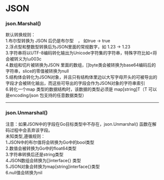 # JSON

### json.Marshal()  
默认转换规则：  
1.布尔型转换为 JSON 后仍是布尔型　， 如true -> true  
2.浮点型和整数型转换后为JSON里面的常规数字，如 1.23 -> 1.23  
3.字符串将以UTF-8编码转化输出为Unicode字符集的字符串，特殊字符比如<将会被转义为\u003c  
4.数组和切片被转换为JSON 里面的数组，[]byte类会被转换为base64编码后的字符串，slice的零值被转换为null  
5.结构体会转化为JSON对象，并且只有结构体里边以大写字母开头的可被导出的字段才会被转化输出，而这些可导出的字段会作为JSON对象的字符串索引  
6.转化一个map 类型的数据结构时，该数据的类型必须是 map[string]T（T 可以是encoding/json 包支持的任意数据类型）  


___


### json.Unmarshal()    
注意：如果JSON中的字段在Go目标类型中不存在，json.Unmarshal() 函数在解码过程中会丢弃该字段。   
未知类型,遵循规则：   
1.JSON中的布尔值将会转换为Go中的bool类型  
2.数值会被转换为Go中的float64类型   
3.字符串转换后还是string类型   
4.JSON数组会转换为[]interface{} 类型   
5.JSON对象会转换为map[string]interface{}类型   
6.null值会转换为nil   
